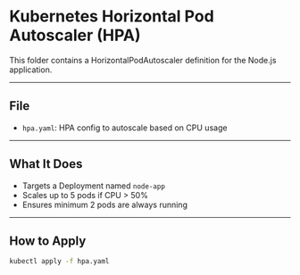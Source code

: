 # Kubernetes Horizontal Pod Autoscaler (HPA)

This folder contains a HorizontalPodAutoscaler definition for the Node.js application.

---

## File

- `hpa.yaml`: HPA config to autoscale based on CPU usage

---

## What It Does

- Targets a Deployment named `node-app`
- Scales up to 5 pods if CPU > 50%
- Ensures minimum 2 pods are always running

---

## How to Apply

```bash
kubectl apply -f hpa.yaml
